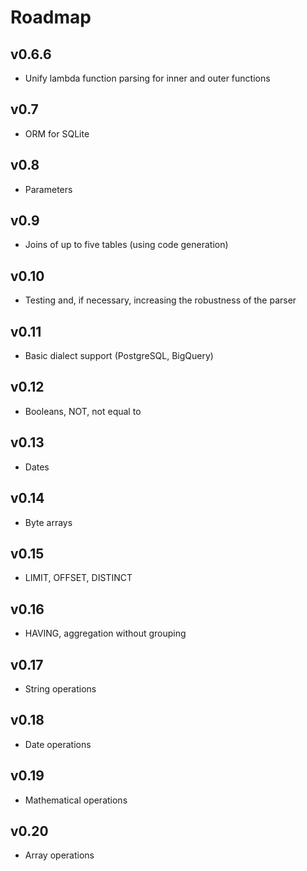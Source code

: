 # Roadmap

## v0.6.6
- Unify lambda function parsing for inner and outer functions

## v0.7
- ORM for SQLite

## v0.8
- Parameters

## v0.9
- Joins of up to five tables (using code generation)

## v0.10
- Testing and, if necessary, increasing the robustness of the parser

## v0.11
- Basic dialect support (PostgreSQL, BigQuery)

## v0.12
- Booleans, NOT, not equal to

## v0.13
- Dates

## v0.14
- Byte arrays

## v0.15
- LIMIT, OFFSET, DISTINCT

## v0.16
- HAVING, aggregation without grouping

## v0.17
- String operations

## v0.18
- Date operations

## v0.19
- Mathematical operations

## v0.20
- Array operations